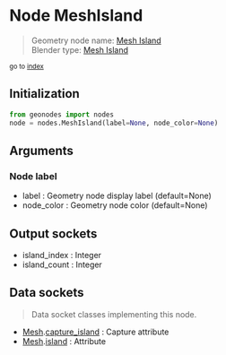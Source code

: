 
# Node MeshIsland

> Geometry node name: [Mesh Island](https://docs.blender.org/manual/en/latest/modeling/geometry_nodes/mesh/mesh_island.html)<br>
  Blender type: [Mesh Island](https://docs.blender.org/api/current/bpy.types.GeometryNodeInputMeshIsland.html)
  
<sub>go to [index](/docs/index.md)</sub>

## Initialization

```python
from geonodes import nodes
node = nodes.MeshIsland(label=None, node_color=None)
```



## Arguments


### Node label

- label : Geometry node display label (default=None)
- node_color : Geometry node color (default=None)

## Output sockets

- island_index : Integer
- island_count : Integer

## Data sockets

> Data socket classes implementing this node.
  
  
- [Mesh](/docs/sockets/Mesh.md).[capture_island](/docs/sockets/Mesh.md#capture_island) : Capture attribute
- [Mesh](/docs/sockets/Mesh.md).[island](/docs/sockets/Mesh.md#island) : Attribute
  
